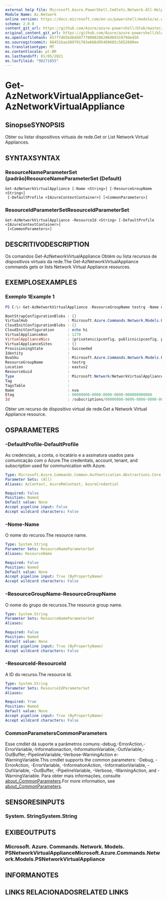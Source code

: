 ```yaml
---
external help file: Microsoft.Azure.PowerShell.Cmdlets.Network.dll-Help.xml
Module Name: Az.Network
online version: https://docs.microsoft.com/en-us/powershell/module/az.network/get-aznetworkvirtualappliance
schema: 2.0.0
content_git_url: https://github.com/Azure/azure-powershell/blob/master/src/Network/Network/help/Get-AzNetworkVirtualAppliance.md
original_content_git_url: https://github.com/Azure/azure-powershell/blob/master/src/Network/Network/help/Get-AzNetworkVirtualAppliance.md
ms.openlocfilehash: 657ffd65bd6dd477700002862060b931979de456
ms.sourcegitcommit: 68451baa389791703e666d95469602c5652609ee
ms.translationtype: MT
ms.contentlocale: pt-BR
ms.lasthandoff: 01/05/2021
ms.locfileid: "98271855"
---
```

# <span data-ttu-id="ec798-101">Get-AzNetworkVirtualAppliance</span><span class="sxs-lookup"><span data-stu-id="ec798-101">Get-AzNetworkVirtualAppliance</span></span>

## <span data-ttu-id="ec798-102">Sinopse</span><span class="sxs-lookup"><span data-stu-id="ec798-102">SYNOPSIS</span></span>
<span data-ttu-id="ec798-103">Obter ou listar dispositivos virtuais de rede.</span><span class="sxs-lookup"><span data-stu-id="ec798-103">Get or List Network Virtual Appliances.</span></span>

## <span data-ttu-id="ec798-104">SYNTAX</span><span class="sxs-lookup"><span data-stu-id="ec798-104">SYNTAX</span></span>

### <span data-ttu-id="ec798-105">ResourceNameParameterSet (padrão)</span><span class="sxs-lookup"><span data-stu-id="ec798-105">ResourceNameParameterSet (Default)</span></span>
```
Get-AzNetworkVirtualAppliance [-Name <String>] [-ResourceGroupName <String>]
 [-DefaultProfile <IAzureContextContainer>] [<CommonParameters>]
```

### <span data-ttu-id="ec798-106">ResourceIdParameterSet</span><span class="sxs-lookup"><span data-stu-id="ec798-106">ResourceIdParameterSet</span></span>
```
Get-AzNetworkVirtualAppliance -ResourceId <String> [-DefaultProfile <IAzureContextContainer>]
 [<CommonParameters>]
```

## <span data-ttu-id="ec798-107">DESCRITIVO</span><span class="sxs-lookup"><span data-stu-id="ec798-107">DESCRIPTION</span></span>
<span data-ttu-id="ec798-108">Os comandos Get-AzNetworkVirtualAppliance Obtém ou lista recursos de dispositivos virtuais da rede.</span><span class="sxs-lookup"><span data-stu-id="ec798-108">The Get-AzNetworkVirtualAppliance commands gets or lists Network Virtual Appliance resources.</span></span>

## <span data-ttu-id="ec798-109">EXEMPLOS</span><span class="sxs-lookup"><span data-stu-id="ec798-109">EXAMPLES</span></span>

### <span data-ttu-id="ec798-110">Exemplo 1</span><span class="sxs-lookup"><span data-stu-id="ec798-110">Example 1</span></span>
```powershell
PS C:\> Get-AzNetworkVirtualAppliance -ResourceGroupName testrg -Name nva                                                                                                                      

BootStrapConfigurationBlobs : {}
VirtualHub                  : Microsoft.Azure.Commands.Network.Models.PSResourceId
CloudInitConfigurationBlobs : {}
CloudInitConfiguration      : echo hi
VirtualApplianceAsn         : 1270
VirtualApplianceNics        : {privatenicipconfig, publicnicipconfig, privatenicipconfig, publicnicipconfig}
VirtualApplianceSites       : {}
ProvisioningState           : Succeeded
Identity                    :
NvaSku                      : Microsoft.Azure.Commands.Network.Models.PSVirtualApplianceSkuProperties
ResourceGroupName           : testrg
Location                    : eastus2
ResourceGuid                :
Type                        : Microsoft.Network/NetworkVirtualAppliances
Tag                         :
TagsTable                   :
Name                        : nva
Etag                        : 00000000-0000-0000-0000-000000000000
Id                          : /subscriptions/00000000-0000-0000-0000-000000000000/resourceGroups/testrg/providers/Microsoft.Network/networkVirtualAppliances/nva
```

<span data-ttu-id="ec798-111">Obter um recurso de dispositivo virtual de rede.</span><span class="sxs-lookup"><span data-stu-id="ec798-111">Get a Network Virtual Appliance resource.</span></span>

## <span data-ttu-id="ec798-112">OS</span><span class="sxs-lookup"><span data-stu-id="ec798-112">PARAMETERS</span></span>

### <span data-ttu-id="ec798-113">-DefaultProfile</span><span class="sxs-lookup"><span data-stu-id="ec798-113">-DefaultProfile</span></span>
<span data-ttu-id="ec798-114">As credenciais, a conta, o locatário e a assinatura usados para comunicação com o Azure.</span><span class="sxs-lookup"><span data-stu-id="ec798-114">The credentials, account, tenant, and subscription used for communication with Azure.</span></span>

```yaml
Type: Microsoft.Azure.Commands.Common.Authentication.Abstractions.Core.IAzureContextContainer
Parameter Sets: (All)
Aliases: AzContext, AzureRmContext, AzureCredential

Required: False
Position: Named
Default value: None
Accept pipeline input: False
Accept wildcard characters: False
```

### <span data-ttu-id="ec798-115">-Nome</span><span class="sxs-lookup"><span data-stu-id="ec798-115">-Name</span></span>
<span data-ttu-id="ec798-116">O nome do recurso.</span><span class="sxs-lookup"><span data-stu-id="ec798-116">The resource name.</span></span>

```yaml
Type: System.String
Parameter Sets: ResourceNameParameterSet
Aliases: ResourceName

Required: False
Position: Named
Default value: None
Accept pipeline input: True (ByPropertyName)
Accept wildcard characters: False
```

### <span data-ttu-id="ec798-117">-ResourceGroupName</span><span class="sxs-lookup"><span data-stu-id="ec798-117">-ResourceGroupName</span></span>
<span data-ttu-id="ec798-118">O nome do grupo de recursos.</span><span class="sxs-lookup"><span data-stu-id="ec798-118">The resource group name.</span></span>

```yaml
Type: System.String
Parameter Sets: ResourceNameParameterSet
Aliases:

Required: False
Position: Named
Default value: None
Accept pipeline input: True (ByPropertyName)
Accept wildcard characters: False
```

### <span data-ttu-id="ec798-119">-ResourceId</span><span class="sxs-lookup"><span data-stu-id="ec798-119">-ResourceId</span></span>
<span data-ttu-id="ec798-120">A ID do recurso.</span><span class="sxs-lookup"><span data-stu-id="ec798-120">The resource Id.</span></span>

```yaml
Type: System.String
Parameter Sets: ResourceIdParameterSet
Aliases:

Required: True
Position: Named
Default value: None
Accept pipeline input: True (ByPropertyName)
Accept wildcard characters: False
```

### <span data-ttu-id="ec798-121">CommonParameters</span><span class="sxs-lookup"><span data-stu-id="ec798-121">CommonParameters</span></span>
<span data-ttu-id="ec798-122">Esse cmdlet dá suporte a parâmetros comuns:-debug,-ErrorAction,-ErrorVariable,-Informationaction,-InformationVariable,-OutVariable,-OutBuffer,-PipelineVariable,-Verbose-WarningAction e-WarningVariable.</span><span class="sxs-lookup"><span data-stu-id="ec798-122">This cmdlet supports the common parameters: -Debug, -ErrorAction, -ErrorVariable, -InformationAction, -InformationVariable, -OutVariable, -OutBuffer, -PipelineVariable, -Verbose, -WarningAction, and -WarningVariable.</span></span> <span data-ttu-id="ec798-123">Para obter mais informações, consulte [about_CommonParameters](http://go.microsoft.com/fwlink/?LinkID=113216).</span><span class="sxs-lookup"><span data-stu-id="ec798-123">For more information, see [about_CommonParameters](http://go.microsoft.com/fwlink/?LinkID=113216).</span></span>

## <span data-ttu-id="ec798-124">SENSORES</span><span class="sxs-lookup"><span data-stu-id="ec798-124">INPUTS</span></span>

### <span data-ttu-id="ec798-125">System. String</span><span class="sxs-lookup"><span data-stu-id="ec798-125">System.String</span></span>

## <span data-ttu-id="ec798-126">EXIBE</span><span class="sxs-lookup"><span data-stu-id="ec798-126">OUTPUTS</span></span>

### <span data-ttu-id="ec798-127">Microsoft. Azure. Commands. Network. Models. PSNetworkVirtualAppliance</span><span class="sxs-lookup"><span data-stu-id="ec798-127">Microsoft.Azure.Commands.Network.Models.PSNetworkVirtualAppliance</span></span>

## <span data-ttu-id="ec798-128">INFORMA</span><span class="sxs-lookup"><span data-stu-id="ec798-128">NOTES</span></span>

## <span data-ttu-id="ec798-129">LINKS RELACIONADOS</span><span class="sxs-lookup"><span data-stu-id="ec798-129">RELATED LINKS</span></span>
